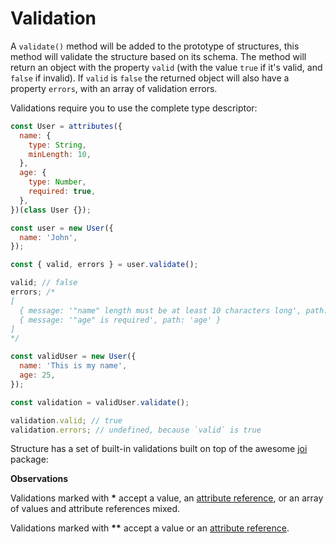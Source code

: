 # Validation

A `validate()` method will be added to the prototype of structures, this method will validate the structure based on its schema. The method will return an object with the property `valid` (with the value `true` if it's valid, and `false` if invalid). If `valid` is `false` the returned object will also have a property `errors`, with an array of validation errors.

Validations require you to use the complete type descriptor:

```javascript
const User = attributes({
  name: {
    type: String,
    minLength: 10,
  },
  age: {
    type: Number,
    required: true,
  },
})(class User {});

const user = new User({
  name: 'John',
});

const { valid, errors } = user.validate();

valid; // false
errors; /*
[
  { message: '"name" length must be at least 10 characters long', path: 'name' },
  { message: '"age" is required', path: 'age' }
]
*/

const validUser = new User({
  name: 'This is my name',
  age: 25,
});

const validation = validUser.validate();

validation.valid; // true
validation.errors; // undefined, because `valid` is true
```

Structure has a set of built-in validations built on top of the awesome [joi](https://www.npmjs.com/package/@hapi/joi) package:

**Observations**

Validations marked with **\*** accept a value, an [attribute reference](attribute-reference.md), or an array of values and attribute references mixed.

Validations marked with **\*\*** accept a value or an [attribute reference](attribute-reference.md).
